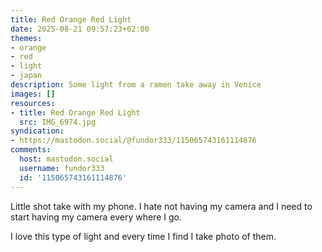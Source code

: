 ```yaml
---
title: Red Orange Red Light
date: 2025-08-21 09:57:23+02:00
themes:
- orange
- red
- light
- japan
description: Some light from a ramen take away in Venice
images: []
resources:
- title: Red Orange Red Light
  src: IMG_6974.jpg
syndication:
- https://mastodon.social/@fundor333/115065743161114876
comments:
  host: mastodon.social
  username: fundor333
  id: '115065743161114876'
---
```


Little shot take with my phone. I hate not having my camera and I need to start having my camera every where I go.

I love this type of light and every time I find I take photo of them.
